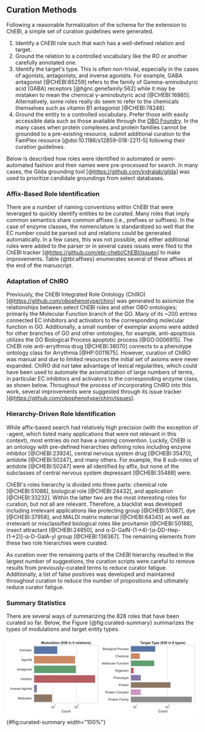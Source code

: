 ## Curation Methods

Following a reasonable formalization of the schema for the extension to ChEBI, a simple set of curation guidelines were generated.

1. Identify a ChEBI role such that each has a well-defined relation and target.
2. Ground the relation to a controlled vocabulary like the RO or another carefully annotated one.
3. Identify the target's type. This is often non-trivial, especially in the cases of agonists, antagonists, and inverse agonists.
   For example, GABA antagonist [@CHEBI:65259] refers to the family of Gamma-aminobutyric acid (GABA) receptors [@hgnc.genefamily:562] while it may be mistaken to mean the chemical γ-aminobutyric acid [@CHEBI:16865].
   Alternatively, some roles really do seem to refer to the chemicals themselves such as vitamin B1 antagonist [@CHEBI:78248].
4. Ground the entity to a controlled vocabulary. Prefer those with easily accessible data such as those available through the [OBO Foundry](http://www.obofoundry.org).
   In the many cases when protein complexes and protein families cannot be grounded to a pre-existing resource, submit additional curation to the FamPlex resource [@doi:10.1186/s12859-018-2211-5] following their curation guidelines.

Below is described how roles were identified in automated or semi-automated fashion and their names were pre-processed for search.
In many cases, the Gilda grounding tool [@https://github.com/indralab/gilda] was used to prioritize candidate groundings from select databases.

### Affix-Based Role Identification

There are a number of naming conventions within ChEBI that were leveraged to quickly identify entities to be curated.
Many roles that imply common semantics share common affixes (i.e., prefixes or suffixes).
In the case of enzyme classes, the nomenclature is standardized so well that the EC number could be parsed out and relations could be generated automatically.
In a few cases, this was not possible, and either additional rules were added to the parser or in several cases issues were filed to the ChEBI tracker [@https://github.com/ebi-chebi/ChEBI/issues] to make improvements.
Table {@tbl:affixes} enumerates several of these affixes at the end of the manuscript.

### Adaptation of ChIRO

Previously, the ChEBI Integrated Role Ontology (ChIRO) [@https://github.com/obophenotype/chiro] was generated to axiomize the relationships between select ChEBI roles and other OBO ontologies; primarily the Molecular Function branch of the GO.
Many of its ~200 entries connected EC inhibitors and activators to the corresponding molecular function in GO.
Additionally, a small number of exemplar axioms were added for other branches of GO and other ontologies, for example, anti-apoptosis utilizes the GO Biological Process apoptotic process [@GO:0006915].
The ChEBI role anti-arrythmia drug [@CHEBI:38070] connects to a phenotype ontology class for Arrythmia [@HP:0011675].
However, curation of ChIRO was manual and due to limited resources the initial set of axioms were never expanded.
ChIRO did not take advantage of lexical regularities, which could have been used to automate the axiomatization of large numbers of terms, in particular EC inhibitors and activators to the corresponding enzyme class, as shown below.
Throughout the process of incorporating ChIRO into this work, several improvements were suggested through its issue tracker [@https://github.com/obophenotype/chiro/issues].

### Hierarchy-Driven Role Identification

While affix-based search had relatively high precision (with the exception of -agent, which listed many applications that were not relevant in this context), most entries do not have a naming convention.
Luckily, ChEBI is an ontology with pre-defined hierarchies defining roles including enzyme inhibitor [@CHEBI:23924], central nervous system drug [@CHEBI:35470], antidote [@CHEBI:50247], and many others.
For example, the 8 sub-roles of antidote [@CHEBI:50247] were all identified by affix, but none of the subclasses of central nervous system depressant [@CHEBI:35488] were.

ChEBI's roles hierarchy is divided into three parts: chemical role [@CHEBI:51086], biological role [@CHEBI:24432], and application [@CHEBI:33232]. Within the latter two are the most interesting roles for curation, but not all are relevant. Therefore, a blacklist was developed including irrelevant applications like protecting group [@CHEBI:51087], dye [@CHEBI:37958], and MALDI matrix material [@CHEBI:64345] as well as irrelevant or misclassified biological roles like provitamin [@CHEBI:50188], insect attractant [@CHEBI:24850], and α-D-GalN-(1→4)-\[α-DD-Hep-(1→2)\]-α-D-GalA-yl group [@CHEBI:136367]. The remaining elements from these two role hierarchies were curated.

As curation over the remaining parts of the ChEBI hierarchy resulted in the largest number of suggestions, the curation scripts were careful to remove results from previously-curated terms to reduce curator fatigue.
Additionally, a list of false positives was developed and maintained throughout curation to reduce the number of propositions and ultimately reduce curator fatigue.

### Summary Statistics

There are several ways of summarizing the 828 roles that have been curated so far.
Below, the Figure {@fig:curated-summary} summarizes the types of modulations and target entity types.

![Summaries over the types of modulations and target entity types covered by the database so far.](images/curated_summary.svg){#fig:curated-summary width="100%"}

